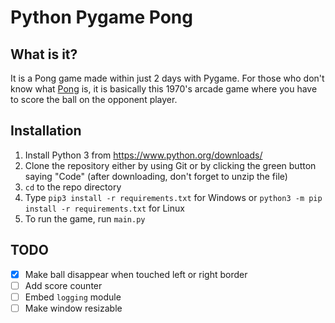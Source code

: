 # Python Pygame Pong

## What is it?

It is a Pong game made within just 2 days with Pygame. For those who don't know what [Pong](https://en.wikipedia.org/wiki/Pong) is, it is basically this 1970's arcade game where you have to score the ball on the opponent player.

## Installation

1) Install Python 3 from <https://www.python.org/downloads/>
2) Clone the repository either by using Git or by clicking the green button saying "Code" (after downloading, don't forget to unzip the file)
3) `cd` to the repo directory
4) Type `pip3 install -r requirements.txt` for Windows or `python3 -m pip install -r requirements.txt` for Linux
5) To run the game, run `main.py`

## TODO

* [x] Make ball disappear when touched left or right border
* [ ] Add score counter
* [ ] Embed `logging` module
* [ ] Make window resizable
